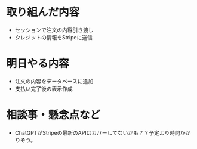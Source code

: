 # 取り組んだ内容
* セッションで注文の内容引き渡し
* クレジットの情報をStripeに送信

# 明日やる内容
* 注文の内容をデータベースに追加
* 支払い完了後の表示作成

# 相談事・懸念点など
* ChatGPTがStripeの最新のAPIはカバーしてないかも？？予定より時間かかりそう。


